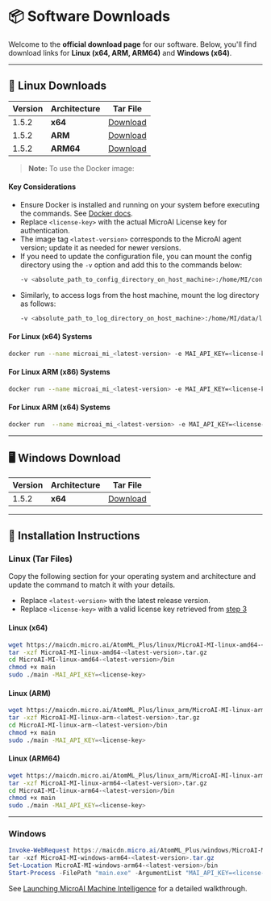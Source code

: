 # 📦 Software Downloads

Welcome to the **official download page** for our software. Below, you'll find download links for **Linux (x64, ARM, ARM64)** and **Windows (x64)**.

---

## 🐧 Linux Downloads
| Version | Architecture | Tar File                                                                                      |
| ------- | ------------ | --------------------------------------------------------------------------------------------- |
| 1.5.2   | **x64**      | [Download](https://maicdn.micro.ai/AtomML_Plus/linux/MicroAI-MI-linux-amd64-1.5.2.tar.gz)     |
| 1.5.2   | **ARM**      | [Download](https://maicdn.micro.ai/AtomML_Plus/linux_arm/MicroAI-MI-linux-arm-1.5.2.tar.gz)   |
| 1.5.2   | **ARM64**    | [Download](https://maicdn.micro.ai/AtomML_Plus/linux_arm/MicroAI-MI-linux-arm64-1.5.2.tar.gz) |


> **Note:** To use the Docker image:
#### Key Considerations
- Ensure Docker is installed and running on your system before executing the commands. See [Docker docs](https://docs.docker.com/engine/install/).
- Replace `<license-key>` with the actual MicroAI License key for authentication.
- The image tag `<latest-version>` corresponds to the MicroAI agent version; update it as needed for newer versions.
- If you need to update the configuration file, you can mount the config directory using the `-v` option and add this to the commands below:  
  ```bash
  -v <absolute_path_to_config_directory_on_host_machine>:/home/MI/config
  ```
- Similarly, to access logs from the host machine, mount the log directory as follows:  
  ```bash
  -v <absolute_path_to_log_directory_on_host_machine>:/home/MI/data/logs
  ```

#### For Linux (x64) Systems

```bash
docker run --name microai_mi_<latest-version> -e MAI_API_KEY=<license-key> -ti plasmacomputing/microai_mi:linux-amd64-<latest-version> 
```

#### For Linux ARM (x86) Systems

```bash
docker run --name microai_mi_<latest-version> -e MAI_API_KEY=<license-key> -ti plasmacomputing/microai_mi:linux-arm-<latest-version>  
```

#### For Linux ARM (x64) Systems

```bash
docker run  --name microai_mi_<latest-version> -e MAI_API_KEY=<license-key> -ti plasmacomputing/microai_mi:linux-arm64-<latest-version> 
```

---

## 🖥️ Windows Download
| Version | Architecture | Tar File                                                                                               |
| ------- | ------------ | ------------------------------------------------------------------------------------------------------ |
| 1.5.2   | **x64**      | [Download](https://maicdn.micro.ai/AtomML_Plus/windows/MicroAI-AtomML-Plus-windows-arm64-1.5.2.tar.gz) |

---

## 📖 Installation Instructions

### **Linux (Tar Files)**
Copy the following section for your operating system and architecture and update the command to match it with your details.

- Replace `<latest-version>` with the latest release version.
- Replace `<license-key>` with a valid license key retrieved from [step 3](../README.md#step-3-activate-your-license)

#### **Linux (x64)**

```bash
wget https://maicdn.micro.ai/AtomML_Plus/linux/MicroAI-MI-linux-amd64-<latest-version>.tar.gz
tar -xzf MicroAI-MI-linux-amd64-<latest-version>.tar.gz 
cd MicroAI-MI-linux-amd64-<latest-version>/bin 
chmod +x main
sudo ./main -MAI_API_KEY=<license-key>
```

#### **Linux (ARM)**

```bash
wget https://maicdn.micro.ai/AtomML_Plus/linux_arm/MicroAI-MI-linux-arm-<latest-version>.tar.gz
tar -xzf MicroAI-MI-linux-arm-<latest-version>.tar.gz 
cd MicroAI-MI-linux-arm-<latest-version>/bin 
chmod +x main
sudo ./main -MAI_API_KEY=<license-key>
```

#### **Linux (ARM64)**

```bash
wget https://maicdn.micro.ai/AtomML_Plus/linux_arm/MicroAI-MI-linux-arm64-<latest-version>.tar.gz
tar -xzf MicroAI-MI-linux-arm64-<latest-version>.tar.gz 
cd MicroAI-MI-linux-arm64-<latest-version>/bin 
chmod +x main
sudo ./main -MAI_API_KEY=<license-key>
```
---


### **Windows**
```powershell
Invoke-WebRequest https://maicdn.micro.ai/AtomML_Plus/windows/MicroAI-MI-Plus-linux-arm64-<latest-version>.tar.gz -OutFile MicroAI-MI-windows-amd64-<latest-version>.tar.gz
tar -xzf MicroAI-MI-windows-arm64-<latest-version>.tar.gz 
Set-Location MicroAI-MI-windows-arm64-<latest-version>/bin 
Start-Process -FilePath "main.exe" -ArgumentList "MAI_API_KEY=<license-key>" -Verb RunAs
```

See [Launching MicroAI Machine Intelligence](./Launch-Instructions.md) for a detailed walkthrough.
